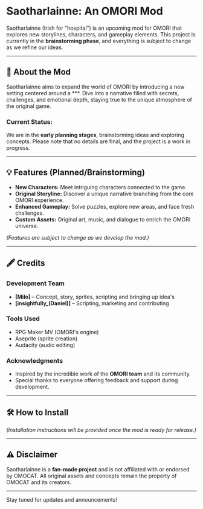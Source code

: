 # Saotharlainne: An OMORI Mod

Saotharlainne (Irish for "hospital") is an upcoming mod for OMORI that explores new storylines, characters, and gameplay elements. This project is currently in the **brainstorming phase**, and everything is subject to change as we refine our ideas.

---

## 🌟 About the Mod

Saotharlainne aims to expand the world of OMORI by introducing a new setting centered around a ***. Dive into a narrative filled with secrets, challenges, and emotional depth, staying true to the unique atmosphere of the original game.

### Current Status:  
We are in the **early planning stages**, brainstorming ideas and exploring concepts. Please note that no details are final, and the project is a work in progress.

---

## 💡 Features (Planned/Brainstorming)
- **New Characters:** Meet intriguing characters connected to the game.  
- **Original Storyline:** Discover a unique narrative branching from the core OMORI experience.  
- **Enhanced Gameplay:** Solve puzzles, explore new areas, and face fresh challenges.  
- **Custom Assets:** Original art, music, and dialogue to enrich the OMORI universe.  

*(Features are subject to change as we develop the mod.)*

---

## 🖋️ Credits  

### Development Team  
- **[Milo]** – Concept, story, sprites, scripting and bringing up idea's
- **[insightfully_(Daniel)]** – Scripting, marketing and contributing

### Tools Used  
- RPG Maker MV (OMORI's engine)  
- Aseprite (sprite creation)  
- Audacity (audio editing)  

### Acknowledgments  
- Inspired by the incredible work of the **OMORI team** and its community.  
- Special thanks to everyone offering feedback and support during development.  

---

## 🛠️ How to Install  
*(Installation instructions will be provided once the mod is ready for release.)*

---

## ⚠️ Disclaimer  
Saotharlainne is a **fan-made project** and is not affiliated with or endorsed by OMOCAT. All original assets and concepts remain the property of OMOCAT and its creators.

---

Stay tuned for updates and announcements!
